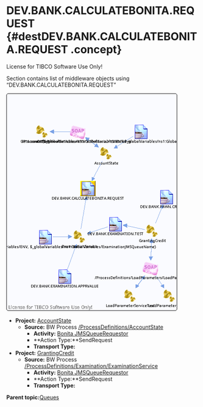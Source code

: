 # DEV.BANK.CALCULATEBONITA.REQUEST {#destDEV.BANK.CALCULATEBONITA.REQUEST .concept}

License for TIBCO Software Use Only!

Section contains list of middleware objects using “DEV.BANK.CALCULATEBONITA.REQUEST”

![](dest_Id89.png)

-   **Project:** [AccountState](../projs/AccountState.md)
    -   **Source:** BW Process [/ProcessDefinitions/AccountState](../../../projects/AccountState/ProcessDefinitions/AccountState.process.md)
        -   **Activity:** [Bonita JMSQueueRequestor](../projs/act_88.md)
        -   **Action Type:**SendRequest
        -   **Transport Type:**
-   **Project:** [GrantingCredit](../projs/GrantingCredit.md)
    -   **Source:** BW Process [/ProcessDefinitions/Examination/ExaminationService](../../../projects/GrantingCredit/ProcessDefinitions/Examination/ExaminationService.process.md)
        -   **Activity:** [Bonita JMSQueueRequestor](../projs/act_111.md)
        -   **Action Type:**SendRequest
        -   **Transport Type:**

**Parent topic:**[Queues](../../../crossref/dest/msgs/Group_Id152.md)

